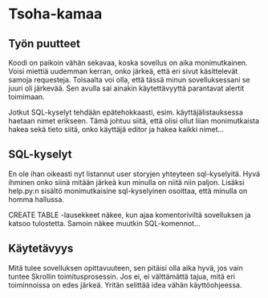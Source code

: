 Tsoha-kamaa
===========

## Työn puutteet

Koodi on paikoin vähän sekavaa, koska sovellus on aika monimutkainen. Voisi miettiä uudemman kerran, onko järkeä, että eri sivut käsittelevät samoja requesteja. Toisaalta voi olla, että tässä minun sovelluksessani se juuri oli järkevää. Sen avulla sai ainakin käytettävyyttä parantavat alertit toimimaan.

Jotkut SQL-kyselyt tehdään epätehokkaasti, esim. käyttäjälistauksessa haetaan nimet erikseen. Tämä johtuu siitä, että olisi ollut liian monimutkaista hakea sekä tieto siitä, onko käyttäjä editor ja hakea kaikki nimet...

## SQL-kyselyt

En ole ihan oikeasti nyt listannut user storyjen yhteyteen sql-kyselyitä. Hyvä ihminen onko siinä mitään järkeä kun minulla on niitä niin paljon. Lisäksi help.py:n sisältö monimutkaisine sql-kyselyinen osoittaa, että minulla on homma hallussa.

CREATE TABLE -lausekkeet näkee, kun ajaa komentoriviltä sovelluksen ja katsoo tulostetta. Samoin näkee muutkin SQL-komennot...


## Käytetävyys

Mitä tulee sovelluksen opittavuuteen, sen pitäisi olla aika hyvä, jos vain tuntee Skrollin toimitusprosessin. Jos ei, ei välttämättä tajua, mitä eri toiminnoissa on edes järkeä. Yritän selittää idea vähän käyttöohjeessa.